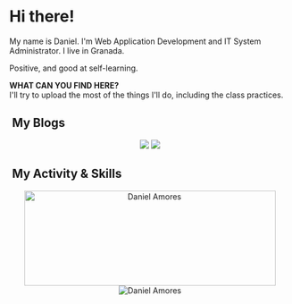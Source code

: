 <h1>Hi there!</h1>

My name is Daniel. I'm Web Application Development and IT System Administrator.
I live in Granada.

Positive, and good at self-learning.

<b>WHAT CAN YOU FIND HERE?</b>
<br>I'll try to upload the most of the things I'll do, including the class practices.

## &nbsp;My Blogs
<div align="center">
  <a href="https://www.sinister-software.com.es" alt="Sinister Software" title="Sinister Software" target="_blank"><img src="https://www.nerdnomada.es/proyectos/recursos/iconosinistersoftware.png"></a>
  <a href="https://www.nerdnomada.es" alt="NerdNómada" title="NerdNómada" target="_blank"><img src="https://www.nerdnomada.es/proyectos/recursos/icononerdnomada.png"></a>
</div>

## &nbsp;My Activity & Skills
<div align="center">
  <img width=450 height=170 align="center" alt="Daniel Amores" src="https://github-readme-stats.vercel.app/api?username=TheShadow500&theme=algolia&show_icons=true&bg_color=0D1117&hide_border=true&count_private=true">
  <img align="center" alt="Daniel Amores" src="https://github-readme-stats.vercel.app/api/top-langs/?username=TheShadow500&theme=algolia&layout=compact&bg_color=0D1117&hide_border=true&count_private=true">
</div>
